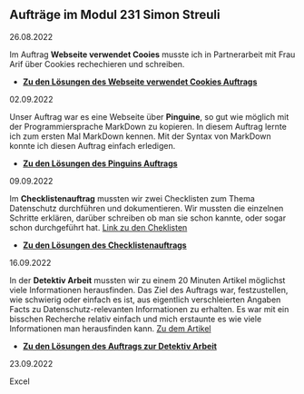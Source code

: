 ## Aufträge im Modul 231 Simon Streuli

26.08.2022

Im Auftrag **Webseite verwendet Cooies** musste ich in Partnerarbeit mit Frau Arif über Cookies rechechieren und schreiben.   
- [**Zu den Lösungen des Webseite verwendet Cookies Auftrags**](https://gitlab.com/simonstreuli/m231-auftrag-markdown/-/blob/main/M231_AP22c_Cookies_Arif_Streuli.pdf)

02.09.2022

Unser Auftrag war es eine Webseite über **Pinguine**, so gut wie möglich mit der Programmiersprache MarkDown zu kopieren. In diesem Auftrag lernte ich zum ersten Mal MarkDown kennen. Mit der Syntax von MarkDown konnte ich diesen Auftrag einfach erledigen.
- [**Zu den Lösungen des Pinguins Auftrags**](https://gitlab.com/simonstreuli/m231-auftrag-markdown/-/blob/main/test.md)

09.09.2022

Im **Checklistenauftrag** mussten wir zwei Checklisten zum Thema Datenschutz durchführen und dokumentieren. Wir mussten die einzelnen Schritte erklären, darüber schreiben ob man sie schon kannte, oder sogar schon durchgeführt hat. [Link zu den Cheklisten](https://www.datenschutz.ch/meine-daten-schuetzen)  
- [**Zu den Lösungen des Checklistenauftrags**](https://gitlab.com/simonstreuli/m231-auftrag-markdown/-/blob/main/Auftrag.md)

16.09.2022

In der **Detektiv Arbeit** mussten wir zu einem 20 Minuten Artikel möglichst viele Informationen herausfinden. Das Ziel des Auftrags war, festzustellen, wie schwierig oder einfach es ist, aus eigentlich verschleierten Angaben Facts zu Datenschutz-relevanten Informationen zu erhalten. Es war mit ein bisschen Recherche relativ einfach und mich erstaunte es wie viele Informationen man herausfinden kann. [Zu dem Artikel](https://tbzedu.sharepoint.com/sites/campus/students/it/Forms/AllItems.aspx?id=%2Fsites%2Fcampus%2Fstudents%2Fit%2F%5Fread%2Donly%2FM231%2F09%20%2D%20Ressourcen%2FDatenschutz%2FKAE%2FStalking%2DFemizid%20%2D%20%C2%ABDass%20er%20extra%20nach%20Hamburg%20fuhr%2C%20war%20ein%20krasses%20Warnsignal%C2%BB%20%2D%2020%20Minuten%2Epdf&parent=%2Fsites%2Fcampus%2Fstudents%2Fit%2F%5Fread%2Donly%2FM231%2F09%20%2D%20Ressourcen%2FDatenschutz%2FKAE&p=true&ga=1)
- [**Zu den Lösungen des Auftrags zur Detektiv Arbeit**](https://gitlab.com/simonstreuli/m231-auftrag-markdown/-/blob/main/AuftragDetetktivArbeit.md)

23.09.2022

Excel



